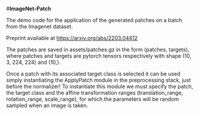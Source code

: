 #**ImageNet-Patch**

The demo code for the application of the generated patches on a batch from the Imagenet dataset.

Preprint available at https://arxiv.org/abs/2203.04412

The patches are saved in assets/patches.gz in the form (patches, targets),
where patches and targets are pytorch tensors respectively with shape (10, 3, 224, 224) and (10,).

Once a patch with its associated target class is selected it can be used simply 
instantiating the ApplyPatch module in the preprocessing stack, just before the normalizer!
To instantiate this module we must specify the patch, the target class and the affine transformation
ranges (translation_range, rotation_range, scale_range), for which the parameters will be random sampled when an image is taken.
